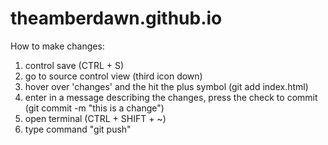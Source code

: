 # theamberdawn.github.io
How to make changes:
1. control save (CTRL + S)
2. go to source control view (third icon down)
3. hover over 'changes' and the hit the plus symbol (git add index.html)
4. enter in a message describing the changes, press the check to commit (git commit -m "this is a change")
6. open terminal (CTRL + SHIFT + ~)
7. type command "git push"